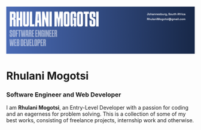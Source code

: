 ![My headshot](images/banner.png)

# Rhulani Mogotsi
### Software Engineer and Web Developer

I am **Rhulani Mogotsi**, an Entry-Level Developer with a passion for coding and an eagerness for problem solving. This is a collection of some of my best works, consisting of freelance projects, internship work and otherwise.